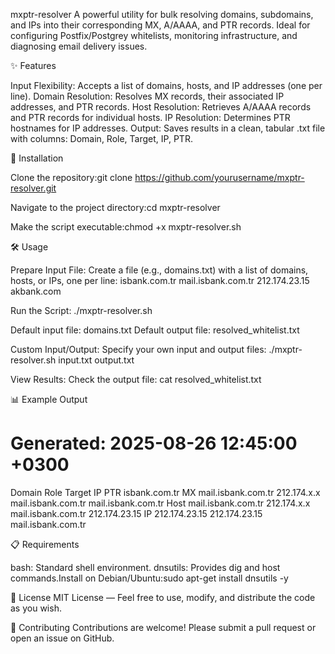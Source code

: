 mxptr-resolver
A powerful utility for bulk resolving domains, subdomains, and IPs into their corresponding MX, A/AAAA, and PTR records. Ideal for configuring Postfix/Postgrey whitelists, monitoring infrastructure, and diagnosing email delivery issues.

✨ Features

Input Flexibility: Accepts a list of domains, hosts, and IP addresses (one per line).
Domain Resolution: Resolves MX records, their associated IP addresses, and PTR records.
Host Resolution: Retrieves A/AAAA records and PTR records for individual hosts.
IP Resolution: Determines PTR hostnames for IP addresses.
Output: Saves results in a clean, tabular .txt file with columns: Domain, Role, Target, IP, PTR.


🚀 Installation

Clone the repository:git clone https://github.com/yourusername/mxptr-resolver.git


Navigate to the project directory:cd mxptr-resolver


Make the script executable:chmod +x mxptr-resolver.sh




🛠️ Usage

Prepare Input File: Create a file (e.g., domains.txt) with a list of domains, hosts, or IPs, one per line:
isbank.com.tr
mail.isbank.com.tr
212.174.23.15
akbank.com


Run the Script:
./mxptr-resolver.sh


Default input file: domains.txt
Default output file: resolved_whitelist.txt


Custom Input/Output: Specify your own input and output files:
./mxptr-resolver.sh input.txt output.txt


View Results: Check the output file:
cat resolved_whitelist.txt




📊 Example Output
# Generated: 2025-08-26 12:45:00 +0300
Domain              Role    Target                IP             PTR
isbank.com.tr       MX      mail.isbank.com.tr    212.174.x.x    mail.isbank.com.tr
mail.isbank.com.tr  Host    mail.isbank.com.tr    212.174.x.x    mail.isbank.com.tr
212.174.23.15       IP      212.174.23.15         212.174.23.15  mail.isbank.com.tr


📋 Requirements

bash: Standard shell environment.
dnsutils: Provides dig and host commands.Install on Debian/Ubuntu:sudo apt-get install dnsutils -y




📜 License
MIT License — Feel free to use, modify, and distribute the code as you wish.

🌟 Contributing
Contributions are welcome! Please submit a pull request or open an issue on GitHub.
